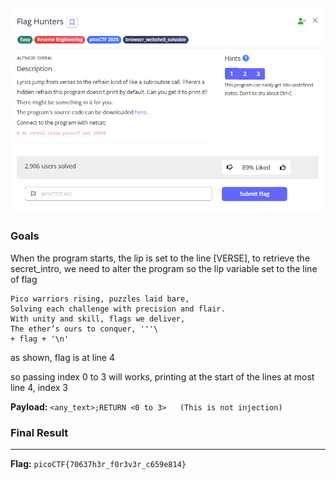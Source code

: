 ![](./assets/question.png)  
---
### Goals
When the program starts, the lip is set to the line [VERSE], to retrieve the secret_intro, we need to alter the program so the lip variable set to the line of flag
```
Pico warriors rising, puzzles laid bare,
Solving each challenge with precision and flair.
With unity and skill, flags we deliver,
The ether’s ours to conquer, '''\
+ flag + '\n'
```
as shown, flag is at line 4

so passing index 0 to 3 will works, printing at the start of the lines at most line 4, index 3

**Payload:** `<any_text>;RETURN <0 to 3>   (This is not injection)`
### Final Result
---
**Flag:** `picoCTF{70637h3r_f0r3v3r_c659e814}`
